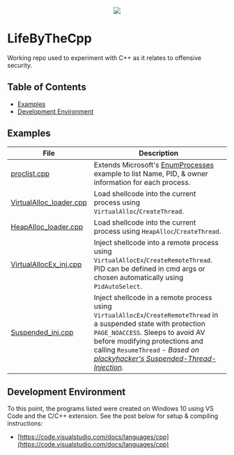 <p align="center">
  <img src="https://user-images.githubusercontent.com/13889819/136234601-95d9e6e5-0353-49fb-9e0b-205359635700.png">
</p>
  
# LifeByTheCpp
Working repo used to experiment with C++ as it relates to offensive security.

## Table of Contents
  * [Examples](#examples)
  * [Development Environment](#development-environment)

## Examples
| File | Description |
| ---- | ----------- |
| [proclist.cpp](process_explorer/proclist.cpp) | Extends Microsoft's [EnumProcesses](https://docs.microsoft.com/en-us/windows/win32/psapi/enumerating-all-processes) example to list Name, PID, & owner information for each process. |
| [VirtualAlloc_loader.cpp](shellcode_injection/VirtualAlloc_loader.cpp) | Load shellcode into the current process using ```VirtualAlloc```/```CreateThread```.|
| [HeapAlloc_loader.cpp](shellcode_injection/HeapAlloc_loader.cpp) | Load shellcode into the current process using ```HeapAlloc```/```CreateThread```. |
| [VirtualAllocEx_inj.cpp](shellcode_injection/VirtualAllocEx_inj.cpp) | Inject shellcode into a remote process using ```VirtualAllocEx```/```CreateRemoteThread```. PID can be defined in cmd args or chosen automatically using ```PidAutoSelect```. |
| [Suspended_inj.cpp](shellcode_injection/Suspended_inj.cpp) | Inject shellcode in a remote process using ```VirtualAllocEx```/```CreateRemoteThread``` in a suspended state with protection ```PAGE_NOACCESS```. Sleeps to avoid AV before modifying protections and calling ```ResumeThread``` - *Based on [plackyhacker's Suspended-Thread-Injection](https://github.com/plackyhacker/Suspended-Thread-Injection)*.|




## Development Environment
To this point, the programs listed were created on Windows 10 using VS Code and the C/C++ extension. See the post below for setup & compiling instructions:
* [https://code.visualstudio.com/docs/languages/cpp](https://code.visualstudio.com/docs/languages/cpp)

